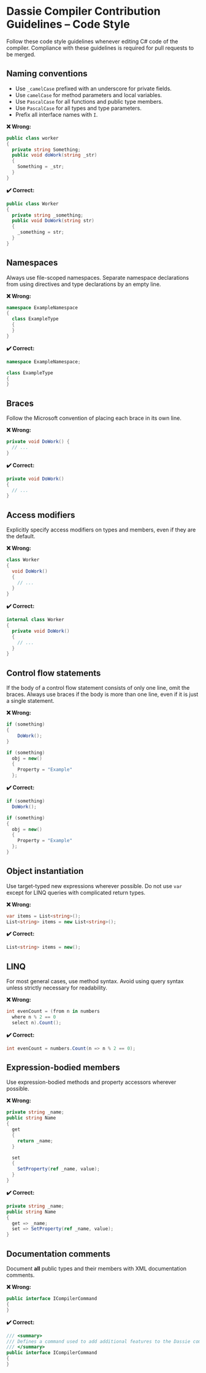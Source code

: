 # Dassie Compiler Contribution Guidelines – Code Style

Follow these code style guidelines whenever editing C# code of the compiler. Compliance with these guidelines is required for pull requests to be merged.

## Naming conventions
- Use ``_camelCase`` prefixed with an underscore for private fields.
- Use ``camelCase`` for method parameters and local variables.
- Use ``PascalCase`` for all functions and public type members.
- Use ``PascalCase`` for all types and type parameters.
- Prefix all interface names with ``I``.

**❌ Wrong:**
````csharp
public class worker
{
  private string Something;
  public void doWork(string _str)
  {
    Something = _str;
  }
}
````

**✔️ Correct:**
````csharp
public class Worker
{
  private string _something;
  public void DoWork(string str)
  {
    _something = str;
  }
}
````

## Namespaces
Always use file-scoped namespaces. Separate namespace declarations from using directives and type declarations by an empty line.

**❌ Wrong:**
````csharp
namespace ExampleNamespace
{
  class ExampleType
  {
  }
}
````

**✔️ Correct:**
````csharp
namespace ExampleNamespace;

class ExampleType
{
}
````

## Braces
Follow the Microsoft convention of placing each brace in its own line.

**❌ Wrong:**
````csharp
private void DoWork() {
  // ...
}
````

**✔️ Correct:**
````csharp
private void DoWork()
{
  // ...
}
````

## Access modifiers
Explicitly specify access modifiers on types and members, even if they are the default.

**❌ Wrong:**
````csharp
class Worker
{
  void DoWork()
  {
    // ...
  }
}
````

**✔️ Correct:**
````csharp
internal class Worker
{
  private void DoWork()
  {
    // ...
  }
}
````

## Control flow statements
If the body of a control flow statement consists of only one line, omit the braces. Always use braces if the body is more than one line, even if it is just a single statement.

**❌ Wrong:**
````csharp
if (something)
{
    DoWork();
}

if (something)
  obj = new()
  {
    Property = "Example"
  };
````

**✔️ Correct:**
````csharp
if (something)
  DoWork();

if (something)
{
  obj = new()
  {
    Property = "Example"
  };
}
````

## Object instantiation
Use target-typed new expressions wherever possible. Do not use ``var`` except for LINQ queries with complicated return types.

**❌ Wrong:**
````csharp
var items = List<string>();
List<string> items = new List<string>();
````

**✔️ Correct:**
````csharp
List<string> items = new();
````

## LINQ
For most general cases, use method syntax. Avoid using query syntax unless strictly necessary for readability.

**❌ Wrong:**
````csharp
int evenCount = (from n in numbers
  where n % 2 == 0
  select n).Count();
````

**✔️ Correct:**
````csharp
int evenCount = numbers.Count(n => n % 2 == 0);
````

## Expression-bodied members
Use expression-bodied methods and property accessors wherever possible.

**❌ Wrong:**
````csharp
private string _name;
public string Name
{
  get
  {
    return _name;
  }

  set
  {
    SetProperty(ref _name, value);
  }
}
````

**✔️ Correct:**
````csharp
private string _name;
public string Name
{
  get => _name;
  set => SetProperty(ref _name, value);
}
````

## Documentation comments
Document **all** public types and their members with XML documentation comments.

**❌ Wrong:**
````csharp
public interface ICompilerCommand
{
}
````

**✔️ Correct:**
````csharp
/// <summary>
/// Defines a command used to add additional features to the Dassie compiler.
/// </summary>
public interface ICompilerCommand
{
}
````
